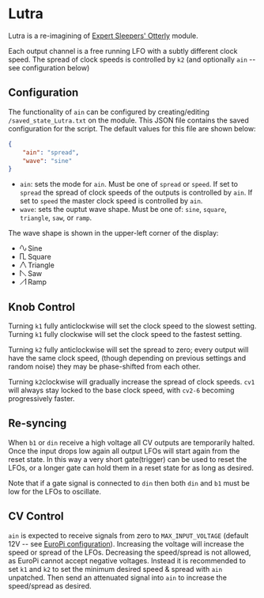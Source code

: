 # Lutra

Lutra is a re-imagining of [Expert Sleepers' Otterly](https://expert-sleepers.co.uk/otterley.html) module.

Each output channel is a free running LFO with a subtly different clock speed. The spread of clock speeds is controlled
by `k2` (and optionally `ain` -- see configuration below)

## Configuration

The functionality of `ain` can be configured by creating/editing `/saved_state_Lutra.txt` on the module. This JSON file
contains the saved configuration for the script.  The default values for this file are shown below:

```json
{
    "ain": "spread",
    "wave": "sine"
}
```

- `ain`: sets the mode for `ain`. Must be one of `spread` or `speed`.  If set to `spread` the spread of clock speeds
  of the outputs is controlled by `ain`.  If set to `speed` the master clock speed is controlled by `ain`.
- `wave`: sets the ouptut wave shape. Must be one of: `sine`, `square`, `triangle`, `saw`, or `ramp`.

The wave shape is shown in the upper-left corner of the display:
- ![Sine Wave](./lutra-docs/wave_sine.png) Sine
- ![Square Wave](./lutra-docs/wave_square.png) Square
- ![Triangle Wave](./lutra-docs/wave_triangle.png) Triangle
- ![Saw Wave](./lutra-docs/wave_saw.png) Saw
- ![Ramp Wave](./lutra-docs/wave_ramp.png) Ramp

## Knob Control

Turning `k1` fully anticlockwise will set the clock speed to the slowest setting. Turning `k1` fully clockwise will set
the clock speed to the fastest setting.

Turning `k2` fully anticlockwise will set the spread to zero; every output will have the same clock speed, (though
depending on previous settings and random noise) they may be phase-shifted from each other.

Turning `k2`clockwise will gradually increase the spread of clock speeds. `cv1` will always stay locked to the base
clock speed, with `cv2-6` becoming progressively faster.

## Re-syncing

When `b1` or `din` receive a high voltage all CV outputs are temporarily halted.  Once the input drops low again
all output LFOs will start again from the reset state.  In this way a very short gate(trigger) can be used to reset
the LFOs, or a longer gate can hold them in a reset state for as long as desired.

Note that if a gate signal is connected to `din` then both `din` and `b1` must be low for the LFOs to oscillate.

## CV Control

`ain` is expected to receive signals from zero to `MAX_INPUT_VOLTAGE` (default 12V -- see
[EuroPi configuration](/software/CONFIGURATION.md)).  Increasing the voltage will increase the speed or spread of
the LFOs.  Decreasing the speed/spread is not allowed, as EuroPi cannot accept negative voltages.  Instead it is
recommended to set `k1` and `k2` to set the minimum desired speed & spread with `ain` unpatched. Then send an
attenuated signal into `ain` to increase the speed/spread as desired.
